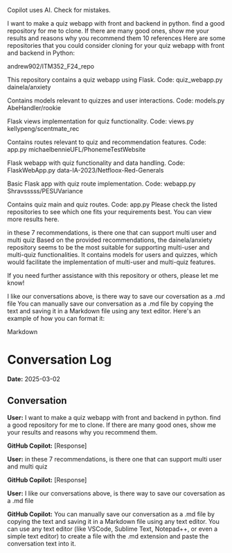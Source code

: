 Copilot uses AI. Check for mistakes.

I want to make a quiz webapp with front and backend in python. find a good repository for me to clone. If there are many good ones, show me your results and reasons why you recommend them
10 references
Here are some repositories that you could consider cloning for your quiz webapp with front and backend in Python:

andrew902/ITM352_F24_repo

This repository contains a quiz webapp using Flask.
Code: quiz_webapp.py
dainela/anxiety

Contains models relevant to quizzes and user interactions.
Code: models.py
AbeHandler/rookie

Flask views implementation for quiz functionality.
Code: views.py
kellypeng/scentmate_rec

Contains routes relevant to quiz and recommendation features.
Code: app.py
michaelbennieUFL/PhonemeTestWebsite

Flask webapp with quiz functionality and data handling.
Code: FlaskWebApp.py
data-IA-2023/Netfloox-Red-Generals

Basic Flask app with quiz route implementation.
Code: webapp.py
Shravsssss/PESUVariance

Contains quiz main and quiz routes.
Code: app.py
Please check the listed repositories to see which one fits your requirements best. You can view more results here.

in these 7 recommendations, is there one that can support multi user and multi quiz
Based on the provided recommendations, the dainela/anxiety repository seems to be the most suitable for supporting multi-user and multi-quiz functionalities. It contains models for users and quizzes, which would facilitate the implementation of multi-user and multi-quiz features.

If you need further assistance with this repository or others, please let me know!

I like our conversations above, is there  way to save our coversation as a .md file
You can manually save our conversation as a .md file by copying the text and saving it in a Markdown file using any text editor. Here's an example of how you can format it:

Markdown
# Conversation Log

**Date:** 2025-03-02

## Conversation

**User:** I want to make a quiz webapp with front and backend in python. find a good repository for me to clone. If there are many good ones, show me your results and reasons why you recommend them.

**GitHub Copilot:** [Response]

**User:** in these 7 recommendations, is there one that can support multi user and multi quiz

**GitHub Copilot:** [Response]

**User:** I like our conversations above, is there way to save our coversation as a .md file

**GitHub Copilot:** You can manually save our conversation as a .md file by copying the text and saving it in a Markdown file using any text editor.
You can use any text editor (like VSCode, Sublime Text, Notepad++, or even a simple text editor) to create a file with the .md extension and paste the conversation text into it.
